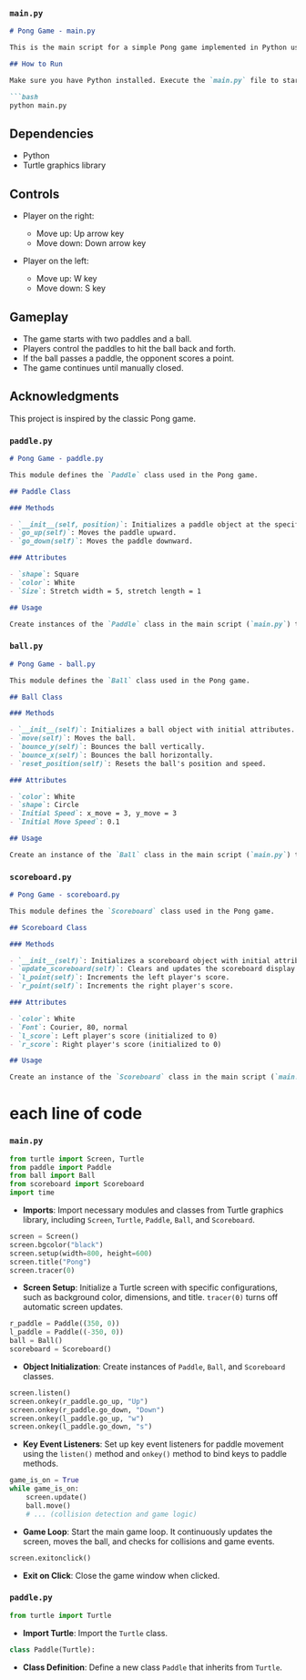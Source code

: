 
### `main.py`

```markdown
# Pong Game - main.py

This is the main script for a simple Pong game implemented in Python using the Turtle graphics library.

## How to Run

Make sure you have Python installed. Execute the `main.py` file to start the game.

```bash
python main.py
```

## Dependencies

- Python
- Turtle graphics library

## Controls

- Player on the right:
  - Move up: Up arrow key
  - Move down: Down arrow key

- Player on the left:
  - Move up: W key
  - Move down: S key

## Gameplay

- The game starts with two paddles and a ball.
- Players control the paddles to hit the ball back and forth.
- If the ball passes a paddle, the opponent scores a point.
- The game continues until manually closed.

## Acknowledgments

This project is inspired by the classic Pong game.


### `paddle.py`

```markdown
# Pong Game - paddle.py

This module defines the `Paddle` class used in the Pong game.

## Paddle Class

### Methods

- `__init__(self, position)`: Initializes a paddle object at the specified position.
- `go_up(self)`: Moves the paddle upward.
- `go_down(self)`: Moves the paddle downward.

### Attributes

- `shape`: Square
- `color`: White
- `Size`: Stretch width = 5, stretch length = 1

## Usage

Create instances of the `Paddle` class in the main script (`main.py`) to represent the left and right paddles.

```

### `ball.py`

```markdown
# Pong Game - ball.py

This module defines the `Ball` class used in the Pong game.

## Ball Class

### Methods

- `__init__(self)`: Initializes a ball object with initial attributes.
- `move(self)`: Moves the ball.
- `bounce_y(self)`: Bounces the ball vertically.
- `bounce_x(self)`: Bounces the ball horizontally.
- `reset_position(self)`: Resets the ball's position and speed.

### Attributes

- `color`: White
- `shape`: Circle
- `Initial Speed`: x_move = 3, y_move = 3
- `Initial Move Speed`: 0.1

## Usage

Create an instance of the `Ball` class in the main script (`main.py`) to represent the game ball.

```
### `scoreboard.py`

```markdown
# Pong Game - scoreboard.py

This module defines the `Scoreboard` class used in the Pong game.

## Scoreboard Class

### Methods

- `__init__(self)`: Initializes a scoreboard object with initial attributes.
- `update_scoreboard(self)`: Clears and updates the scoreboard display.
- `l_point(self)`: Increments the left player's score.
- `r_point(self)`: Increments the right player's score.

### Attributes

- `color`: White
- `Font`: Courier, 80, normal
- `l_score`: Left player's score (initialized to 0)
- `r_score`: Right player's score (initialized to 0)

## Usage

Create an instance of the `Scoreboard` class in the main script (`main.py`) to keep track of scores.

```
# each line of code 

### `main.py`

```python
from turtle import Screen, Turtle
from paddle import Paddle
from ball import Ball
from scoreboard import Scoreboard
import time
```

- **Imports**: Import necessary modules and classes from Turtle graphics library, including `Screen`, `Turtle`, `Paddle`, `Ball`, and `Scoreboard`.

```python
screen = Screen()
screen.bgcolor("black")
screen.setup(width=800, height=600)
screen.title("Pong")
screen.tracer(0)
```

- **Screen Setup**: Initialize a Turtle screen with specific configurations, such as background color, dimensions, and title. `tracer(0)` turns off automatic screen updates.

```python
r_paddle = Paddle((350, 0))
l_paddle = Paddle((-350, 0))
ball = Ball()
scoreboard = Scoreboard()
```

- **Object Initialization**: Create instances of `Paddle`, `Ball`, and `Scoreboard` classes.

```python
screen.listen()
screen.onkey(r_paddle.go_up, "Up")
screen.onkey(r_paddle.go_down, "Down")
screen.onkey(l_paddle.go_up, "w")
screen.onkey(l_paddle.go_down, "s")
```

- **Key Event Listeners**: Set up key event listeners for paddle movement using the `listen()` method and `onkey()` method to bind keys to paddle methods.

```python
game_is_on = True
while game_is_on:
    screen.update()
    ball.move()
    # ... (collision detection and game logic)
```

- **Game Loop**: Start the main game loop. It continuously updates the screen, moves the ball, and checks for collisions and game events.

```python
screen.exitonclick()
```

- **Exit on Click**: Close the game window when clicked.

### `paddle.py`

```python
from turtle import Turtle
```

- **Import Turtle**: Import the `Turtle` class.

```python
class Paddle(Turtle):
```

- **Class Definition**: Define a new class `Paddle` that inherits from `Turtle`.


